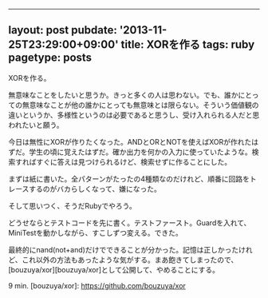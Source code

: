 
---
layout: post
pubdate: '2013-11-25T23:29:00+09:00'
title: XORを作る
tags: ruby
pagetype: posts
---
XORを作る。

無意味なことをしたいと思うか。きっと多くの人は思わない。でも、誰かにとっての無意味なことが他の誰かにとっても無意味とは限らない。そういう価値観の違いというか、多様性というのは必要であると思うし、受け入れられる人だと思われたいと願う。

今日は無性にXORが作りたくなった。ANDとORとNOTを使えばXORが作れたはずだ。学生の頃に覚えたはずだ。確か出力を何かの入力に使っていたような。検索すればすぐに答えは見つけられるけど、検索せずに作ることにした。

まずは紙に書いた。全パターンがたったの4種類なのだけれど、順番に回路をトレースするのがバカらしくなって、嫌になった。

そして思いつく、そうだRubyでやろう。

どうせならとテストコードを先に書く。テストファースト。Guardを入れて、MiniTestを動かしながら、すこしずつ変える。できた。

最終的にnand(not+and)だけでできることが分かった。記憶は正しかったけれど、これ以外の方法もあったような気がする。まあ飽きてしまったので、[bouzuya/xor][bouzuya/xor]として公開して、やめることにする。

9 min.
[bouzuya/xor]: https://github.com/bouzuya/xor

